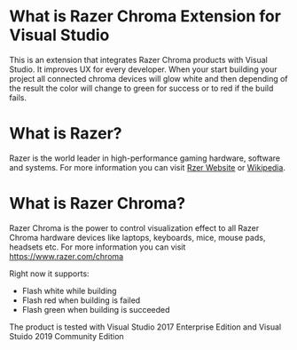 # What is Razer Chroma Extension for Visual Studio
This is an extension that integrates Razer Chroma products with Visual Studio. It improves UX for every developer. When your start building your project all connected chroma devices will glow white and then depending of the result the color will change to green for success or to red if the build fails.

# What is Razer?
Razer is the world leader in high-performance gaming hardware, software and systems. For more information you can visit [Rzer Website](https://www.razer.com/) or [Wikipedia](https://en.wikipedia.org/wiki/Razer_Inc.).

# What is Razer Chroma?
Razer Chroma is the power to control visualization effect to all Razer Chroma hardware devices like laptops, keyboards, mice, mouse pads, headsets etc. For more information you can visit https://www.razer.com/chroma

Right now it supports:
- Flash white while building
- Flash red when building is failed
- Flash green when building is succeeded

The product is tested with Visual Studio 2017 Enterprise Edition and Visual Stuido 2019 Community Edition